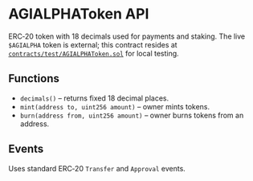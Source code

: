 # AGIALPHAToken API

ERC‑20 token with 18 decimals used for payments and staking. The live `$AGIALPHA` token is external; this contract resides at [`contracts/test/AGIALPHAToken.sol`](../../contracts/test/AGIALPHAToken.sol) for local testing.

## Functions
- `decimals()` – returns fixed 18 decimal places.
- `mint(address to, uint256 amount)` – owner mints tokens.
- `burn(address from, uint256 amount)` – owner burns tokens from an address.

## Events
Uses standard ERC‑20 `Transfer` and `Approval` events.
